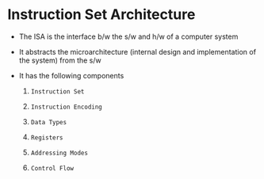 # Instruction Set Architecture

- The ISA is the interface b/w the s/w and h/w of a computer system

- It abstracts the microarchitecture (internal design and implementation of the
system) from the s/w

- It has the following components

    1. `Instruction Set`

    2. `Instruction Encoding`

    3. `Data Types`

    4. `Registers`

    5. `Addressing Modes`

    6. `Control Flow`
